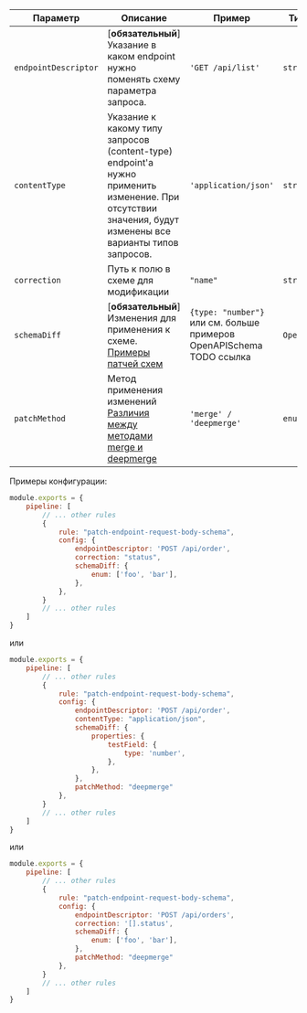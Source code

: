 | Параметр                    | Описание                                                                                                                                                | Пример                                                                                                                                                                | Типизация      | Дефолтное |
|-----------------------------|---------------------------------------------------------------------------------------------------------------------------------------------------------|-----------------------------------------------------------------------------------------------------------------------------------------------------------------------|----------------|-----------|
| `endpointDescriptor`        | [**обязательный**] Указание в каком endpoint нужно поменять схему параметра запроса.                                                                    | `'GET /api/list'`                                                                                                                                                     | `string`       |           |
| `contentType`               | Указание к какому типу запросов (content-type) endpoint'а нужно применить изменение. При отсутствии значения, будут изменены все варианты типов запросов. | `'application/json'`                                                                                                                                                  | `string`       |  |
| `correction`                | Путь к полю в схеме для модификации                                                                                                                     | `"name"` | `string` | - |
| `schemaDiff`                | [**обязательный**] Изменения для применения к схеме. [Примеры патчей схем](TODO)                                                                                                                          | `{type: "number"}` или см. больше примеров OpenAPISchema TODO ссылка                                                                                                  | `OpenAPISchema` |           |
| `patchMethod`               | Метод применения изменений [Различия между методами merge и deepmerge](TODO) | `'merge' /                                                                                                                                                  'deepmerge'` | `enum`                                                                              |  `merge` |

Примеры конфигурации:

```js
module.exports = {
    pipeline: [
        // ... other rules
        {
            rule: "patch-endpoint-request-body-schema",
            config: {
                endpointDescriptor: 'POST /api/order',
                correction: "status",
                schemaDiff: {
                    enum: ['foo', 'bar'],
                },
            },
        }
        // ... other rules
    ]
}
```

или

```js
module.exports = {
    pipeline: [
        // ... other rules
        {
            rule: "patch-endpoint-request-body-schema",
            config: {
                endpointDescriptor: 'POST /api/order',
                contentType: "application/json",
                schemaDiff: {
                    properties: {
                        testField: {
                            type: 'number',
                        },
                    },
                },
                patchMethod: "deepmerge"
            },
        }
        // ... other rules
    ]
}
```

или

```js
module.exports = {
    pipeline: [
        // ... other rules
        {
            rule: "patch-endpoint-request-body-schema",
            config: {
                endpointDescriptor: 'POST /api/orders',
                correction: '[].status',
                schemaDiff: {
                    enum: ['foo', 'bar'],
                },
                patchMethod: "deepmerge"
            },
        }
        // ... other rules
    ]
}
```
